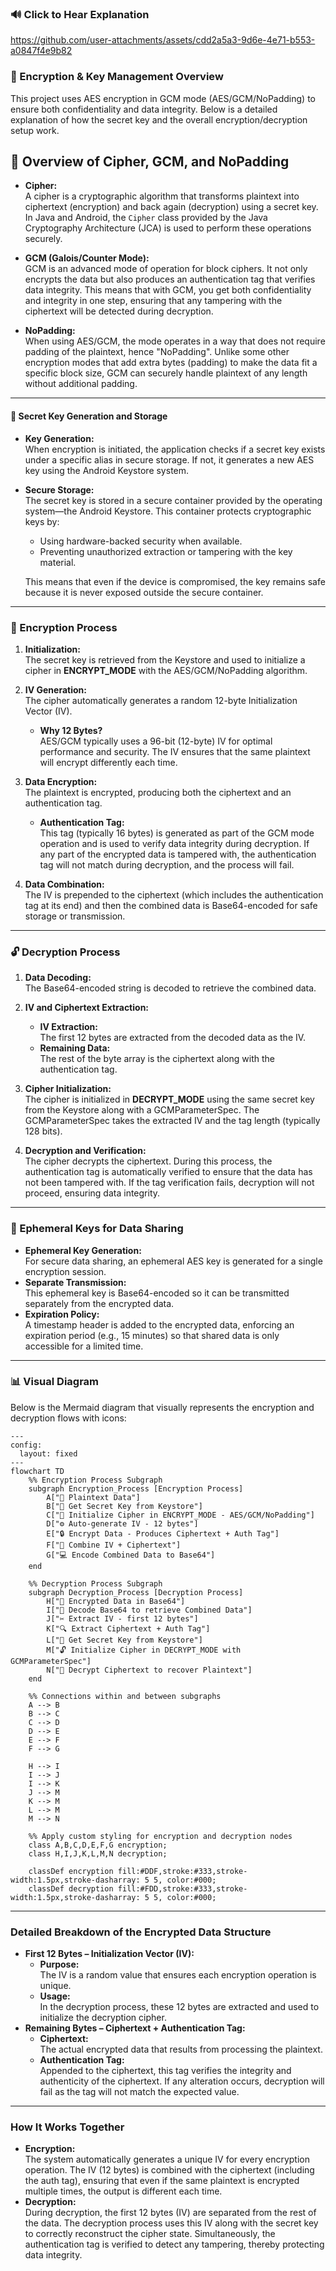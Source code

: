 
### 🔊 Click to Hear Explanation


https://github.com/user-attachments/assets/cdd2a5a3-9d6e-4e71-b553-a0847f4e9b82



### 🔐 Encryption & Key Management Overview

This project uses AES encryption in GCM mode (AES/GCM/NoPadding) to ensure both confidentiality and data integrity. Below is a detailed explanation of how the secret key and the overall encryption/decryption setup work.

## 📖 Overview of Cipher, GCM, and NoPadding

- **Cipher:**  
  A cipher is a cryptographic algorithm that transforms plaintext into ciphertext (encryption) and back again (decryption) using a secret key. In Java and Android, the `Cipher` class provided by the Java Cryptography Architecture (JCA) is used to perform these operations securely.

- **GCM (Galois/Counter Mode):**  
  GCM is an advanced mode of operation for block ciphers. It not only encrypts the data but also produces an authentication tag that verifies data integrity. This means that with GCM, you get both confidentiality and integrity in one step, ensuring that any tampering with the ciphertext will be detected during decryption.

- **NoPadding:**  
  When using AES/GCM, the mode operates in a way that does not require padding of the plaintext, hence "NoPadding". Unlike some other encryption modes that add extra bytes (padding) to make the data fit a specific block size, GCM can securely handle plaintext of any length without additional padding.

---

#### 🔑 Secret Key Generation and Storage

- **Key Generation:**  
  When encryption is initiated, the application checks if a secret key exists under a specific alias in secure storage. If not, it generates a new AES key using the Android Keystore system.

- **Secure Storage:**  
  The secret key is stored in a secure container provided by the operating system—the Android Keystore. This container protects cryptographic keys by:
    - Using hardware-backed security when available.
    - Preventing unauthorized extraction or tampering with the key material.

  This means that even if the device is compromised, the key remains safe because it is never exposed outside the secure container.

---

### 🔐 Encryption Process

1. **Initialization:**  
   The secret key is retrieved from the Keystore and used to initialize a cipher in **ENCRYPT_MODE** with the AES/GCM/NoPadding algorithm.

2. **IV Generation:**  
   The cipher automatically generates a random 12-byte Initialization Vector (IV).
    - **Why 12 Bytes?**  
      AES/GCM typically uses a 96-bit (12-byte) IV for optimal performance and security. The IV ensures that the same plaintext will encrypt differently each time.

3. **Data Encryption:**  
   The plaintext is encrypted, producing both the ciphertext and an authentication tag.
    - **Authentication Tag:**  
      This tag (typically 16 bytes) is generated as part of the GCM mode operation and is used to verify data integrity during decryption. If any part of the encrypted data is tampered with, the authentication tag will not match during decryption, and the process will fail.

4. **Data Combination:**  
   The IV is prepended to the ciphertext (which includes the authentication tag at its end) and then the combined data is Base64-encoded for safe storage or transmission.

---

### 🔓 Decryption Process

1. **Data Decoding:**  
   The Base64-encoded string is decoded to retrieve the combined data.

2. **IV and Ciphertext Extraction:**
    - **IV Extraction:**  
      The first 12 bytes are extracted from the decoded data as the IV.
    - **Remaining Data:**  
      The rest of the byte array is the ciphertext along with the authentication tag.

3. **Cipher Initialization:**  
   The cipher is initialized in **DECRYPT_MODE** using the same secret key from the Keystore along with a GCMParameterSpec. The GCMParameterSpec takes the extracted IV and the tag length (typically 128 bits).

4. **Decryption and Verification:**  
   The cipher decrypts the ciphertext. During this process, the authentication tag is automatically verified to ensure that the data has not been tampered with. If the tag verification fails, decryption will not proceed, ensuring data integrity.

---

### 🔄 Ephemeral Keys for Data Sharing

- **Ephemeral Key Generation:**  
  For secure data sharing, an ephemeral AES key is generated for a single encryption session.
- **Separate Transmission:**  
  This ephemeral key is Base64-encoded so it can be transmitted separately from the encrypted data.
- **Expiration Policy:**  
  A timestamp header is added to the encrypted data, enforcing an expiration period (e.g., 15 minutes) so that shared data is only accessible for a limited time.

---

### 📊 Visual Diagram

Below is the Mermaid diagram that visually represents the encryption and decryption flows with icons:

```mermaid
---
config:
  layout: fixed
---
flowchart TD
    %% Encryption Process Subgraph
    subgraph Encryption_Process [Encryption Process]
        A["📄 Plaintext Data"]
        B["🔑 Get Secret Key from Keystore"]
        C["🔐 Initialize Cipher in ENCRYPT_MODE - AES/GCM/NoPadding"]
        D["⚙️ Auto-generate IV - 12 bytes"]
        E["🔒 Encrypt Data - Produces Ciphertext + Auth Tag"]
        F["🔗 Combine IV + Ciphertext"]
        G["💻 Encode Combined Data to Base64"]
    end

    %% Decryption Process Subgraph
    subgraph Decryption_Process [Decryption Process]
        H["🔐 Encrypted Data in Base64"]
        I["🔄 Decode Base64 to retrieve Combined Data"]
        J["✂️ Extract IV - first 12 bytes"]
        K["🔍 Extract Ciphertext + Auth Tag"]
        L["🔑 Get Secret Key from Keystore"]
        M["🔓 Initialize Cipher in DECRYPT_MODE with GCMParameterSpec"]
        N["📄 Decrypt Ciphertext to recover Plaintext"]
    end

    %% Connections within and between subgraphs
    A --> B
    B --> C
    C --> D
    D --> E
    E --> F
    F --> G

    H --> I
    I --> J
    I --> K
    J --> M
    K --> M
    L --> M
    M --> N

    %% Apply custom styling for encryption and decryption nodes
    class A,B,C,D,E,F,G encryption;
    class H,I,J,K,L,M,N decryption;

    classDef encryption fill:#DDF,stroke:#333,stroke-width:1.5px,stroke-dasharray: 5 5, color:#000;
    classDef decryption fill:#FDD,stroke:#333,stroke-width:1.5px,stroke-dasharray: 5 5, color:#000;
```

---

### Detailed Breakdown of the Encrypted Data Structure

- **First 12 Bytes – Initialization Vector (IV):**
    - **Purpose:**  
      The IV is a random value that ensures each encryption operation is unique.
    - **Usage:**  
      In the decryption process, these 12 bytes are extracted and used to initialize the decryption cipher.
- **Remaining Bytes – Ciphertext + Authentication Tag:**
    - **Ciphertext:**  
      The actual encrypted data that results from processing the plaintext.
    - **Authentication Tag:**  
      Appended to the ciphertext, this tag verifies the integrity and authenticity of the ciphertext. If any alteration occurs, decryption will fail as the tag will not match the expected value.

---

### How It Works Together

- **Encryption:**  
  The system automatically generates a unique IV for every encryption operation. The IV (12 bytes) is combined with the ciphertext (including the auth tag), ensuring that even if the same plaintext is encrypted multiple times, the output is different each time.
- **Decryption:**  
  During decryption, the first 12 bytes (IV) are separated from the rest of the data. The decryption process uses this IV along with the secret key to correctly reconstruct the cipher state. Simultaneously, the authentication tag is verified to detect any tampering, thereby protecting data integrity.

